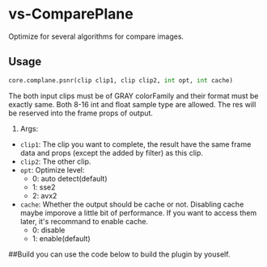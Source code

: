 # vs-ComparePlane
Optimize for several algorithms for compare images.

## Usage
```python
core.complane.psnr(clip clip1, clip clip2, int opt, int cache)
```
The both input clips must be of GRAY colorFamily and their format must be exactly same. Both 8-16 int and float sample type are allowed.
The res will be reserved into the frame props of output.
1. Args:
  - ```clip1```: The clip you want to complete, the result have the same frame data and props (except the added by filter) as this clip.
  - ```clip2```: The other clip.
  - ```opt```: Optimize level:
    - 0: auto detect(default)
    - 1: sse2
    - 2: avx2
  - ```cache```: Whether the output should be cache or not. Disabling cache maybe imporove a little bit of performance. If you want to access them later, it's recommand to enable cache.
    - 0: disable
    - 1: enable(default)  

##Build
you can use the code below to build the plugin by youself.
```clang++ -o "complane.dll" complane.cpp "VCL2/instrset_detect.cpp" complane_psnr.cpp -g -Wall -static-libgcc -fcolor-diagnostics --target=x86_64-w64-mingw -std=c++1z -lstdc++ -I D:/path/to/vapoursynth-classic/include -mavx2 -mfma -msse2 -shared -fno-exceptions
```
